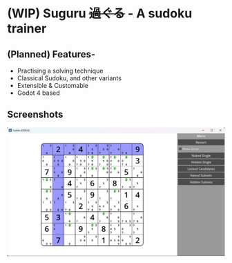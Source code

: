 # (WIP) Suguru ~~過ぐる~~ - A sudoku trainer
## (Planned) Features-
- Practising a solving technique
- Classical Sudoku, and other variants
- Extensible & Customable
- Godot 4 based

## Screenshots
![plot](./screenshots/Game.png)